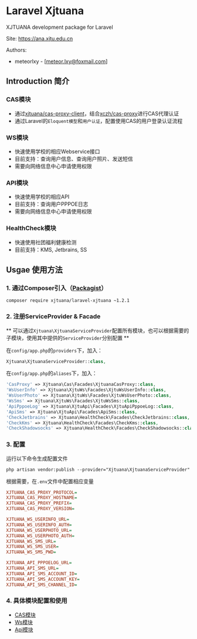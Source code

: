 # Laravel Xjtuana

XJTUANA development package for Laravel

Site: https://ana.xjtu.edu.cn

Authors:
- meteorlxy - [meteor.lxy@foxmail.com]

## Introduction 简介

### CAS模块

- 通过[xjtuana/cas-proxy-client](https://git.xjtuana.com/XJTUANA/cas-proxy-client-php)，结合[xczh/cas-proxy](https://git.xjtuana.com/xczh/cas-proxy)进行CAS代理认证
- 通过Laravel的`Eloquent模型`和`用户认证`，配置使用CAS的用户登录认证流程

### WS模块

- 快速使用学校的相应Webservice接口
- 目前支持：查询用户信息、查询用户照片、发送短信
- 需要向网络信息中心申请使用权限

### API模块

- 快速使用学校的相应API
- 目前支持：查询用户PPPOE日志
- 需要向网络信息中心申请使用权限

### HealthCheck模块

- 快速使用社团福利健康检测
- 目前支持：KMS, Jetbrains, SS



## Usgae 使用方法

### 1. 通过Composer引入（[Packagist](https://packagist.org/packages/xjtuana/laravel-xjtuana)）

```
composer require xjtuana/laravel-xjtuana ~1.2.1
```

### 2. 注册ServiceProvider & Facade

** 可以通过`Xjtuana\XjtuanaServiceProvider`配置所有模块，也可以根据需要的子模块，使用其中提供的`ServiceProvider`分别配置 **

在`config/app.php`的`providers`下，加入：

```php
Xjtuana\XjtuanaServiceProvider::class,
```

在`config/app.php`的`aliases`下，加入：

```php
'CasProxy' => Xjtuana\Cas\Facades\XjtuanaCasProxy::class,
'WsUserInfo' => Xjtuana\XjtuWs\Facades\XjtuWsUserInfo::class,
'WsUserPhoto' => Xjtuana\XjtuWs\Facades\XjtuWsUserPhoto::class,
'WsSms' => Xjtuana\XjtuWs\Facades\XjtuWsSms::class,
'ApiPppoeLog' => Xjtuana\XjtuApi\Facades\XjtuApiPppoeLog::class,
'ApiSms' => Xjtuana\XjtuApi\Facades\ApiSms::class,
'CheckJetbrains' => Xjtuana\HealthCheck\Facades\CheckJetbrains::class,
'CheckKms' => Xjtuana\HealthCheck\Facades\CheckKms::class,
'CheckShadowsocks' => Xjtuana\HealthCheck\Facades\CheckShadowsocks::class,
```

### 3. 配置

运行以下命令生成配置文件

```shell
php artisan vendor:publish --provider="Xjtuana\XjtuanaServiceProvider"
```

根据需要，在`.env`文件中配置相应变量

```ini
XJTUANA_CAS_PROXY_PROTOCOL=
XJTUANA_CAS_PROXY_HOSTNAME=
XJTUANA_CAS_PROXY_PREFIX=
XJTUANA_CAS_PROXY_VERSION=

XJTUANA_WS_USERINFO_URL=
XJTUANA_WS_USERINFO_AUTH=
XJTUANA_WS_USERPHOTO_URL=
XJTUANA_WS_USERPHOTO_AUTH=
XJTUANA_WS_SMS_URL=
XJTUANA_WS_SMS_USER=
XJTUANA_WS_SMS_PWD=

XJTUANA_API_PPPOELOG_URL=
XJTUANA_API_SMS_URL=
XJTUANA_API_SMS_ACCOUNT_ID=
XJTUANA_API_SMS_ACCOUNT_KEY=
XJTUANA_API_SMS_CHANNEL_ID=
```

### 4. 具体模块配置和使用

- [CAS模块](./src/Cas/Readme.md)
- [Ws模块](./src/XjtuWs/Readme.md)
- [Api模块](./src/XjtuApi/Readme.md)
